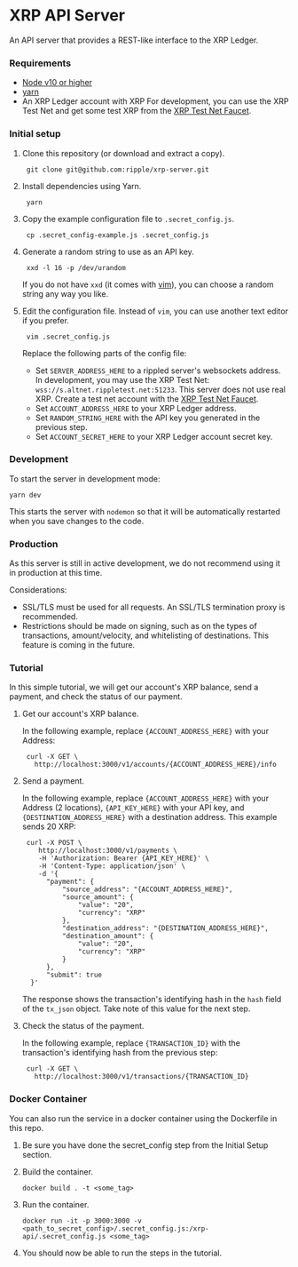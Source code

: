 # XRP API Server

An API server that provides a REST-like interface to the XRP Ledger.

### Requirements

- [Node v10 or higher](https://nodejs.org/en/download/)
- [yarn](https://yarnpkg.com/en/)
- An XRP Ledger account with XRP
    For development, you can use the XRP Test Net and get some test XRP from the [XRP Test Net Faucet](https://developers.ripple.com/xrp-test-net-faucet.html).

### Initial setup

1. Clone this repository (or download and extract a copy).

        git clone git@github.com:ripple/xrp-server.git

2. Install dependencies using Yarn.

        yarn

3. Copy the example configuration file to `.secret_config.js`.

        cp .secret_config-example.js .secret_config.js

4. Generate a random string to use as an API key.

        xxd -l 16 -p /dev/urandom

    If you do not have `xxd` (it comes with [vim](https://www.vim.org/)), you can choose a random string any way you like.

5. Edit the configuration file. Instead of `vim`, you can use another text editor if you prefer.

        vim .secret_config.js

    Replace the following parts of the config file:

    - Set `SERVER_ADDRESS_HERE` to a rippled server's websockets address. In development, you may use the XRP Test Net: `wss://s.altnet.rippletest.net:51233`. This server does not use real XRP. Create a test net account with the [XRP Test Net Faucet](https://xrpl.org/xrp-test-net-faucet.html).
    - Set `ACCOUNT_ADDRESS_HERE` to your XRP Ledger address.
    - Set `RANDOM_STRING_HERE` with the API key you generated in the previous step.
    - Set `ACCOUNT_SECRET_HERE` to your XRP Ledger account secret key.

### Development

To start the server in development mode:

    yarn dev

This starts the server with `nodemon` so that it will be automatically restarted when you save changes to the code.

### Production

As this server is still in active development, we do not recommend using it in production at this time.

Considerations:
- SSL/TLS must be used for all requests. An SSL/TLS termination proxy is recommended.
- Restrictions should be made on signing, such as on the types of transactions, amount/velocity, and whitelisting of destinations. This feature is coming in the future.

### Tutorial

In this simple tutorial, we will get our account's XRP balance, send a payment, and check the status of our payment.

1. Get our account's XRP balance.

    In the following example, replace `{ACCOUNT_ADDRESS_HERE}` with your Address:

        curl -X GET \
          http://localhost:3000/v1/accounts/{ACCOUNT_ADDRESS_HERE}/info

2. Send a payment.

    In the following example, replace `{ACCOUNT_ADDRESS_HERE}` with your Address (2 locations), `{API_KEY_HERE}` with your API key, and `{DESTINATION_ADDRESS_HERE}` with a destination address. This example sends 20 XRP:

        curl -X POST \
           http://localhost:3000/v1/payments \
           -H 'Authorization: Bearer {API_KEY_HERE}' \
           -H 'Content-Type: application/json' \
           -d '{
             "payment": {
                 "source_address": "{ACCOUNT_ADDRESS_HERE}",
                 "source_amount": {
                     "value": "20",
                     "currency": "XRP"
                 },
                 "destination_address": "{DESTINATION_ADDRESS_HERE}",
                 "destination_amount": {
                     "value": "20",
                     "currency": "XRP"
                 }
             },
             "submit": true
         }'


    The response shows the transaction's identifying hash in the `hash` field of the `tx_json` object. Take note of this value for the next step.

3. Check the status of the payment.

    In the following example, replace `{TRANSACTION_ID}` with the transaction's identifying hash from the previous step:

        curl -X GET \
          http://localhost:3000/v1/transactions/{TRANSACTION_ID}
### Docker Container

You can also run the service in a docker container using the Dockerfile in this repo.

1. Be sure you have done the secret_config step from the Initial Setup section.
2. Build the container.

    ```docker build . -t <some_tag>```
3. Run the container.

   ```docker run -it -p 3000:3000 -v <path_to_secret_config>/.secret_config.js:/xrp-api/.secret_config.js <some_tag>```

4. You should now be able to run the steps in the tutorial.
